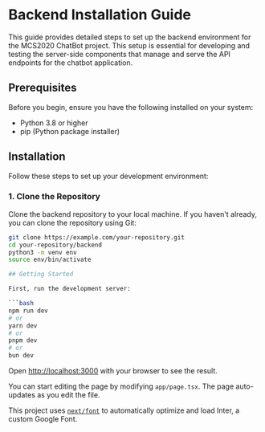 # Backend Installation Guide

This guide provides detailed steps to set up the backend environment for the MCS2020 ChatBot project. This setup is essential for developing and testing the server-side components that manage and serve the API endpoints for the chatbot application.

## Prerequisites

Before you begin, ensure you have the following installed on your system:
- Python 3.8 or higher
- pip (Python package installer)

## Installation

Follow these steps to set up your development environment:

### 1. Clone the Repository

Clone the backend repository to your local machine. If you haven't already, you can clone the repository using Git:

```bash
git clone https://example.com/your-repository.git
cd your-repository/backend
python3 -m venv env
source env/bin/activate

## Getting Started 

First, run the development server:

```bash
npm run dev
# or
yarn dev
# or
pnpm dev
# or
bun dev
```

Open [http://localhost:3000](http://localhost:3000) with your browser to see the result.

You can start editing the page by modifying `app/page.tsx`. The page auto-updates as you edit the file.

This project uses [`next/font`](https://nextjs.org/docs/basic-features/font-optimization) to automatically optimize and load Inter, a custom Google Font.
